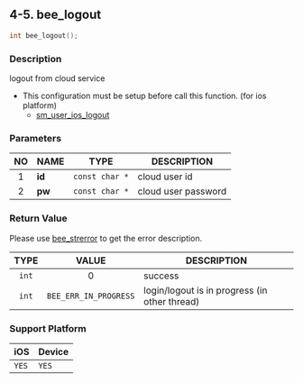 ## 4-5. bee_logout

```c
int bee_logout();
```

### Description

logout from cloud service

* This configuration must be setup before call this function. (for ios platform)
    * [sm_user_ios_logout](../02_Configuration/2.6_sm_user_ios_logout.md)

### Parameters

| NO | NAME | TYPE | DESCRIPTION |
| :---: | --- | --- | --- |
| 1 | **id** | `const char *` | cloud user id |
| 2 | **pw** | `const char *` | cloud user password |

### Return Value

Please use [bee_strerror](../03_Information/3.5_bee_strerror.md) to get the error description.

| TYPE | VALUE | DESCRIPTION |
| :---: | :---: | --- |
| `int` | 0 | success |
| `int` | `BEE_ERR_IN_PROGRESS` | login/logout is in progress (in other thread) |

### Support Platform

| iOS | Device |
| --- | --- |
| `YES` | `YES` |
